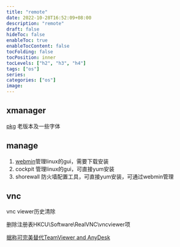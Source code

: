 ```yaml
---
title: "remote"
date: 2022-10-28T16:52:09+08:00
description: "remote"
draft: false
hideToc: false
enableToc: true
enableTocContent: false
tocFolding: false
tocPosition: inner
tocLevels: ["h2", "h3", "h4"]
tags: ["os"]
series:
categories: ["os"]
image:
---
```

## xmanager
[pkg](http://down.wowunix.com/Util/xmanager/pkg/)
老版本及一些字体

## manage
1. [webmin](http://www.webmin.com)管理linux的gui，需要下载安装
2. cockpit 管理linux的gui，可直接yum安装
3. shorewall 防火墙配置工具，可直接yum安装，可通过webmin管理

## vnc
vnc viewer历史清除

删除注册表HKCU\Software\RealVNC\vncviewer项

[据称可完美替代TeamViewer and AnyDesk](https://github.com/rustdesk/rustdesk)